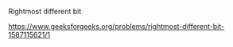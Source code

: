 Rightmost different bit

https://www.geeksforgeeks.org/problems/rightmost-different-bit-1587115621/1
